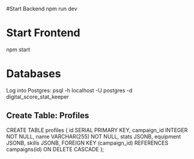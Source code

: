 #Start Backend
npm run dev

# Start Frontend
npm start

# Databases
Log into Postgres: psql -h localhost -U postgres -d digital_score_stat_keeper

## Create Table: Profiles
CREATE TABLE profiles (
  id SERIAL PRIMARY KEY,
  campaign_id INTEGER NOT NULL,
  name VARCHAR(255) NOT NULL,
  stats JSONB,
  equipment JSONB,
  skills JSONB,
  FOREIGN KEY (campaign_id) REFERENCES campaigns(id) ON DELETE CASCADE
);
